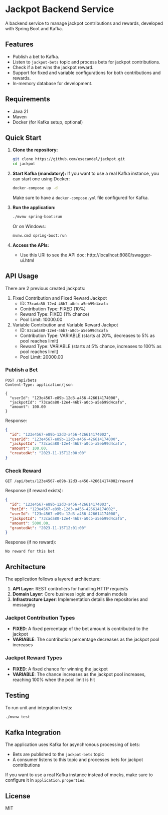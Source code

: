 # Jackpot Backend Service

A backend service to manage jackpot contributions and rewards, developed with Spring Boot and Kafka.

## Features
- Publish a bet to Kafka.
- Listen to `jackpot-bets` topic and process bets for jackpot contributions.
- Check if a bet wins the jackpot reward.
- Support for fixed and variable configurations for both contributions and rewards.
- In-memory database for development.

## Requirements
- Java 21
- Maven
- Docker (for Kafka setup, optional)

## Quick Start

1. **Clone the repository:**
   ```bash
   git clone https://github.com/esecandel/jackpot.git
   cd jackpot
   ```
2. **Start Kafka (mandatory):**
   If you want to use a real Kafka instance, you can start one using Docker:
   ```bash
   docker-compose up -d
   ```
   Make sure to have a `docker-compose.yml` file configured for Kafka.

3. **Run the application:**
   ```bash
   ./mvnw spring-boot:run
   ```
   Or on Windows:
   ```bash
   mvnw.cmd spring-boot:run
   ```

4. **Access the APIs:**
   - Use this URI to see the API doc: http://localhost:8080/swagger-ui.html

## API Usage

There are 2 previous created jackpots:
1. Fixed Contribution and Fixed Reward Jackpot
   - ID: `73cada80-12e4-46b7-a0cb-a5eb99d4cafa`
   - Contribution Type: FIXED (10%)
   - Reward Type: FIXED (1% chance)
   - Pool Limit: 10000.00 
2. Variable Contribution and Variable Reward Jackpot
   - ID: `83cada80-12e4-46b7-a0cb-a5eb99d4cafa`
   - Contribution Type: VARIABLE (starts at 20%, decreases to 5% as pool reaches limit)
   - Reward Type: VARIABLE (starts at 5% chance, increases to 100% as pool reaches limit)
   - Pool Limit: 20000.00

### Publish a Bet
```
POST /api/bets
Content-Type: application/json

{
  "userId": "123e4567-e89b-12d3-a456-426614174000",
  "jackpotId": "73cada80-12e4-46b7-a0cb-a5eb99d4cafa",
  "amount": 100.00
}
```

Response:
```json
{
  "id": "123e4567-e89b-12d3-a456-426614174002",
  "userId": "123e4567-e89b-12d3-a456-426614174000",
  "jackpotId": "73cada80-12e4-46b7-a0cb-a5eb99d4cafa",
  "amount": 100.00,
  "createdAt": "2023-11-15T12:00:00"
}
```

### Check Reward
```
GET /api/bets/123e4567-e89b-12d3-a456-426614174002/reward
```

Response (if reward exists):
```json
{
  "id": "123e4567-e89b-12d3-a456-426614174003",
  "betId": "123e4567-e89b-12d3-a456-426614174002",
  "userId": "123e4567-e89b-12d3-a456-426614174000",
  "jackpotId": "73cada80-12e4-46b7-a0cb-a5eb99d4cafa",
  "amount": 5000.00,
  "grantedAt": "2023-11-15T12:01:00"
}
```

Response (if no reward):
```
No reward for this bet
```

## Architecture

The application follows a layered architecture:

1. **API Layer**: REST controllers for handling HTTP requests
2. **Domain Layer**: Core business logic and domain models
3. **Infrastructure Layer**: Implementation details like repositories and messaging

### Jackpot Contribution Types
- **FIXED**: A fixed percentage of the bet amount is contributed to the jackpot
- **VARIABLE**: The contribution percentage decreases as the jackpot pool increases

### Jackpot Reward Types
- **FIXED**: A fixed chance for winning the jackpot
- **VARIABLE**: The chance increases as the jackpot pool increases, reaching 100% when the pool limit is hit

## Testing

To run unit and integration tests:
```bash
./mvnw test
```

## Kafka Integration

The application uses Kafka for asynchronous processing of bets:
- Bets are published to the `jackpot-bets` topic
- A consumer listens to this topic and processes bets for jackpot contributions

If you want to use a real Kafka instance instead of mocks, make sure to configure it in `application.properties`.

## License
MIT
